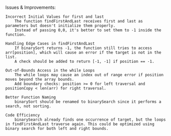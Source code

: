 Issues & Improvements:

    Incorrect Initial Values for first and last
        The function findFirstAndLast receives first and last as parameters but doesn't initialize them properly.
        Instead of passing 0,0, it's better to set them to -1 inside the function.

    Handling Edge Cases in findFirstAndLast
        If binarySort returns -1, the function still tries to access arr[position], which will cause an error if the target is not in the list.
        A check should be added to return [-1, -1] if position == -1.

    Out-of-Bounds Access in the while Loops
        The while loops may cause an index out of range error if position moves beyond the array bounds.
        Add boundary checks: position >= 0 for left traversal and positionCopy < len(arr) for right traversal.

    Better Function Naming
        binarySort should be renamed to binarySearch since it performs a search, not sorting.

    Code Efficiency
        binarySearch already finds one occurrence of target, but the loops in findFirstAndLast traverse again. This could be optimized using binary search for both left and right bounds.